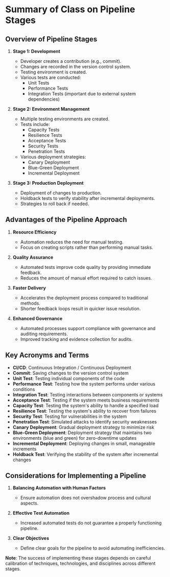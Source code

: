 # Summary of Class on Pipeline Stages

## Overview of Pipeline Stages

1. **Stage 1: Development**
   - Developer creates a contribution (e.g., commit).
   - Changes are recorded in the version control system.
   - Testing environment is created.
   - Various tests are conducted:
     - Unit Tests
     - Performance Tests
     - Integration Tests (important due to external system dependencies)

2. **Stage 2: Environment Management**
   - Multiple testing environments are created.
   - Tests include:
     - Capacity Tests
     - Resilience Tests
     - Acceptance Tests
     - Security Tests
     - Penetration Tests
   - Various deployment strategies:
     - Canary Deployment
     - Blue-Green Deployment
     - Incremental Deployment

3. **Stage 3: Production Deployment**
   - Deployment of changes to production.
   - Holdback tests to verify stability after incremental deployments.
   - Strategies to roll back if needed.

## Advantages of the Pipeline Approach

1. **Resource Efficiency**
   - Automation reduces the need for manual testing.
   - Focus on creating scripts rather than performing manual tasks.

2. **Quality Assurance**
   - Automated tests improve code quality by providing immediate feedback.
   - Reduces the amount of manual effort required to catch issues.

3. **Faster Delivery**
   - Accelerates the deployment process compared to traditional methods.
   - Shorter feedback loops result in quicker issue resolution.

4. **Enhanced Governance**
   - Automated processes support compliance with governance and auditing requirements.
   - Improved tracking and evidence collection for audits.

## Key Acronyms and Terms

- **CI/CD**: Continuous Integration / Continuous Deployment
- **Commit**: Saving changes to the version control system
- **Unit Test**: Testing individual components of the code
- **Performance Test**: Testing how the system performs under various conditions
- **Integration Test**: Testing interactions between components or systems
- **Acceptance Test**: Testing if the system meets business requirements
- **Capacity Test**: Testing the system's ability to handle a specified load
- **Resilience Test**: Testing the system's ability to recover from failures
- **Security Test**: Testing for vulnerabilities in the system
- **Penetration Test**: Simulated attacks to identify security weaknesses
- **Canary Deployment**: Gradual deployment strategy to minimize risk
- **Blue-Green Deployment**: Deployment strategy that maintains two environments (blue and green) for zero-downtime updates
- **Incremental Deployment**: Deploying changes in small, manageable increments
- **Holdback Test**: Verifying the stability of the system after incremental changes

## Considerations for Implementing a Pipeline

1. **Balancing Automation with Human Factors**
   - Ensure automation does not overshadow process and cultural aspects.
   
2. **Effective Test Automation**
   - Increased automated tests do not guarantee a properly functioning pipeline.

3. **Clear Objectives**
   - Define clear goals for the pipeline to avoid automating inefficiencies.

**Note**: The success of implementing these stages depends on careful calibration of techniques, technologies, and disciplines across different stages.
